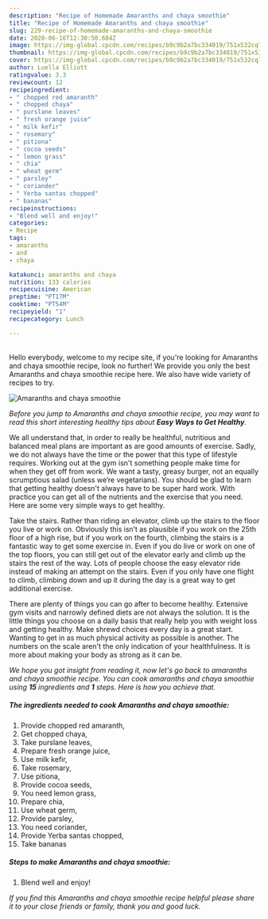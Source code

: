 ```yaml
---
description: "Recipe of Homemade Amaranths and chaya smoothie"
title: "Recipe of Homemade Amaranths and chaya smoothie"
slug: 229-recipe-of-homemade-amaranths-and-chaya-smoothie
date: 2020-06-16T12:30:50.684Z
image: https://img-global.cpcdn.com/recipes/b9c9b2a7bc334019/751x532cq70/amaranths-and-chaya-smoothie-recipe-main-photo.jpg
thumbnail: https://img-global.cpcdn.com/recipes/b9c9b2a7bc334019/751x532cq70/amaranths-and-chaya-smoothie-recipe-main-photo.jpg
cover: https://img-global.cpcdn.com/recipes/b9c9b2a7bc334019/751x532cq70/amaranths-and-chaya-smoothie-recipe-main-photo.jpg
author: Luella Elliott
ratingvalue: 3.3
reviewcount: 12
recipeingredient:
- " chopped red amaranth"
- " chopped chaya"
- " purslane leaves"
- " fresh orange juice"
- " milk kefir"
- " rosemary"
- " pitiona"
- " cocoa seeds"
- " lemon grass"
- " chia"
- " wheat germ"
- " parsley"
- " coriander"
- " Yerba santas chopped"
- " bananas"
recipeinstructions:
- "Blend well and enjoy!"
categories:
- Recipe
tags:
- amaranths
- and
- chaya

katakunci: amaranths and chaya 
nutrition: 133 calories
recipecuisine: American
preptime: "PT17M"
cooktime: "PT54M"
recipeyield: "1"
recipecategory: Lunch

---
```

<br>
Hello everybody, welcome to my recipe site, if you're looking for Amaranths and chaya smoothie recipe, look no further! We provide you only the best Amaranths and chaya smoothie recipe here. We also have wide variety of recipes to try.
<br>


![Amaranths and chaya smoothie](https://img-global.cpcdn.com/recipes/b9c9b2a7bc334019/751x532cq70/amaranths-and-chaya-smoothie-recipe-main-photo.jpg)

<i>Before you jump to Amaranths and chaya smoothie recipe, you may want to read this short interesting healthy tips about <strong>Easy Ways to Get Healthy</strong>.</i>

We all understand that, in order to really be healthful, nutritious and balanced meal plans are important as are good amounts of exercise. Sadly, we do not always have the time or the power that this type of lifestyle requires. Working out at the gym isn't something people make time for when they get off from work. We want a tasty, greasy burger, not an equally scrumptious salad (unless we’re vegetarians). You should be glad to learn that getting healthy doesn't always have to be super hard work. With practice you can get all of the nutrients and the exercise that you need. Here are some very simple ways to get healthy.

Take the stairs. Rather than riding an elevator, climb up the stairs to the floor you live or work on. Obviously this isn’t as plausible if you work on the 25th floor of a high rise, but if you work on the fourth, climbing the stairs is a fantastic way to get some exercise in. Even if you do live or work on one of the top floors, you can still get out of the elevator early and climb up the stairs the rest of the way. Lots of people choose the easy elevator ride instead of making an attempt on the stairs. Even if you only have one flight to climb, climbing down and up it during the day is a great way to get additional exercise. 

There are plenty of things you can go after to become healthy. Extensive gym visits and narrowly defined diets are not always the solution. It is the little things you choose on a daily basis that really help you with weight loss and getting healthy. Make shrewd choices every day is a great start. Wanting to get in as much physical activity as possible is another. The numbers on the scale aren't the only indication of your healthfulness. It is more about making your body as strong as it can be. 


<i>We hope you got insight from reading it, now let's go back to amaranths and chaya smoothie recipe. You can cook amaranths and chaya smoothie using <strong>15</strong> ingredients and <strong>1</strong> steps. Here is how you achieve that.
</i>

##### The ingredients needed to cook Amaranths and chaya smoothie:

1. Provide  chopped red amaranth,
1. Get  chopped chaya,
1. Take  purslane leaves,
1. Prepare  fresh orange juice,
1. Use  milk kefir,
1. Take  rosemary,
1. Use  pitiona,
1. Provide  cocoa seeds,
1. You need  lemon grass,
1. Prepare  chia,
1. Use  wheat germ,
1. Provide  parsley,
1. You need  coriander,
1. Provide  Yerba santas chopped,
1. Take  bananas


##### Steps to make Amaranths and chaya smoothie:

1. Blend well and enjoy!


<i>If you find this Amaranths and chaya smoothie recipe helpful please share it to your close friends or family, thank you and good luck.</i>
